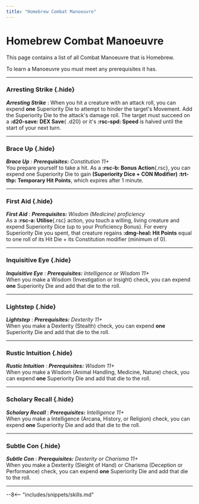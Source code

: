 ```yaml
---
title: "Homebrew Combat Manoeuvre"
---
```


# Homebrew Combat Manoeuvre

This page contains a list of all Combat Manoeuvre that is Homebrew.

To learn a Manoeuvre you must meet any prerequisites it has.

---

### Arresting Strike {.hide}

***Arresting Strike***
:   When you hit a creature with an attack roll, you can expend **one** Superiority Die to attempt to hinder the target's Movement. Add the Superiority Die to the attack's damage roll. The target must succeed on a **:d20-save: DEX Save**{ .d20} or it's **:rsc-spd: Speed** is halved until the start of your next turn.

---

### Brace Up {.hide}

***Brace Up***
:   _**Prerequisites:** Constitution 11+_ <br>You prepare yourself to take a hit. As a **:rsc-b: Bonus Action**{.rsc}, you can expend one Superiority Die to gain **(Superiority Dice + CON Modifier) :trt-thp: Temporary Hit Points**, which expires after 1 minute.

---
 
### First Aid {.hide}

***First Aid***
:   _**Prerequisites:** Wisdom (Medicine) proficiency_ <br>As a **:rsc-a: Utilise**{.rsc} action, you touch a willing, living creature and expend Superiority Dice (up to your Proficiency Bonus). For every Superiority Die you spent, that creature regains **:dmg-heal: Hit Points** equal to one roll of its Hit Die + its Constitution modifier (minimum of 0).

---

### Inquisitive Eye {.hide}

***Inquisitive Eye***
:   _**Prerequisites:** Intelligence or Wisdom 11+_ <br>When you make a Wisdom (Investigation or Insight) check, you can expend **one** Superiority Die and add that die to the roll.

---

### Lightstep {.hide}

***Lightstep***
:   _**Prerequisites:** Dexterity 11+_<br>When you make a Dexterity (Stealth) check, you can expend **one** Superiority Die and add that die to the roll.


---

### Rustic Intuition {.hide}

***Rustic Intuition***
:   _**Prerequisites:** Wisdom 11+_ <br>When you make a Wisdom (Animal Handling, Medicine, Nature) check, you can expend **one** Superiority Die and add that die to the roll.

---

### Scholary Recall {.hide}

***Scholary Recall***
:   _**Prerequisites:** Intelligence 11+_<br>When you make a Intelligence (Arcana, History, or Religion) check, you can expend **one** Superiority Die and add that die to the roll.

---

### Subtle Con {.hide}

***Subtle Con***
:   _**Prerequisites:** Dexterity or Charisma 11+_<br>When you make a Dexterity (Sleight of Hand) or Charisma (Deception or Performance) check, you can expend **one** Superiority Die and add that die to the roll.

---

--8<-- "includes/snippets/skills.md"

